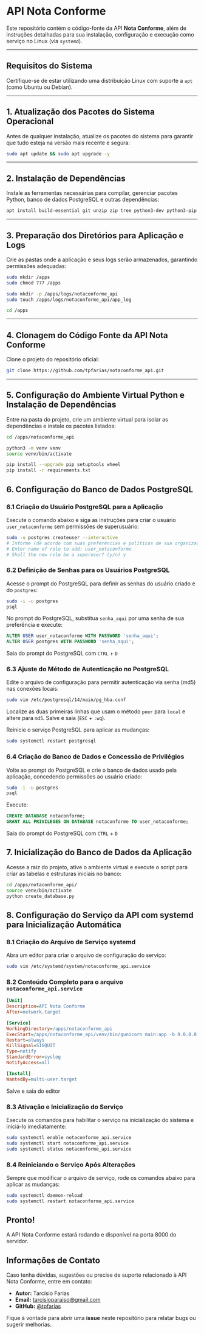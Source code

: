 # API Nota Conforme
Este repositório contém o código-fonte da API **Nota Conforme**, além de instruções detalhadas para sua instalação, configuração e execução como serviço no Linux (via `systemd`).

---

## Requisitos do Sistema
Certifique-se de estar utilizando uma distribuição Linux com suporte a `apt` (como Ubuntu ou Debian).

---

## 1. Atualização dos Pacotes do Sistema Operacional
Antes de qualquer instalação, atualize os pacotes do sistema para garantir que tudo esteja na versão mais recente e segura:

```bash
sudo apt update && sudo apt upgrade -y
```

---

## 2. Instalação de Dependências
Instale as ferramentas necessárias para compilar, gerenciar pacotes Python, banco de dados PostgreSQL e outras dependências:

```bash
apt install build-essential git unzip zip tree python3-dev python3-pip python3-venv postgresql postgresql-contrib -y
```

---

## 3. Preparação dos Diretórios para Aplicação e Logs
Crie as pastas onde a aplicação e seus logs serão armazenados, garantindo permissões adequadas:

```bash
sudo mkdir /apps
sudo chmod 777 /apps

sudo mkdir -p /apps/logs/notaconforme_api
sudo touch /apps/logs/notaconforme_api/app_log

cd /apps
```

---

## 4. Clonagem do Código Fonte da API Nota Conforme
Clone o projeto do repositório oficial:

```bash
git clone https://github.com/tpfarias/notaconforme_api.git
```

---

## 5. Configuração do Ambiente Virtual Python e Instalação de Dependências
Entre na pasta do projeto, crie um ambiente virtual para isolar as dependências e instale os pacotes listados:

```bash
cd /apps/notaconforme_api

python3 -m venv venv
source venv/bin/activate

pip install --upgrade pip setuptools wheel
pip install -r requirements.txt
```

## 6. Configuração do Banco de Dados PostgreSQL

### 6.1 Criação do Usuário PostgreSQL para a Aplicação
Execute o comando abaixo e siga as instruções para criar o usuário `user_notaconforme` sem permissões de superusuário:

```bash
sudo -u postgres createuser --interactive
# Informe (de acordo com suas preferências e políticas de sua organização):
# Enter name of role to add: user_notaconforme
# Shall the new role be a superuser? (y/n) y
```
### 6.2 Definição de Senhas para os Usuários PostgreSQL
Acesse o prompt do PostgreSQL para definir as senhas do usuário criado e do `postgres`:

```bash
sudo -i -u postgres
psql
```

No prompt do PostgreSQL, substitua `senha_aqui` por uma senha de sua preferência e execute:

```sql
ALTER USER user_notaconforme WITH PASSWORD 'senha_aqui'; 
ALTER USER postgres WITH PASSWORD 'senha_aqui';
```
Saia do prompt do PostgreSQL com `CTRL` + `D`

### 6.3 Ajuste do Método de Autenticação no PostgreSQL
Edite o arquivo de configuração para permitir autenticação via senha (md5) nas conexões locais:

```bash
sudo vim /etc/postgresql/14/main/pg_hba.conf
```
Localize as duas primeiras linhas que usam o método `peer` para `local` e altere para `md5`.
Salve e saia (`ESC` + `:wq`).

Reinicie o serviço PostgreSQL para aplicar as mudanças:
```bash
sudo systemctl restart postgresql
```
### 6.4 Criação do Banco de Dados e Concessão de Privilégios
Volte ao prompt do PostgreSQL e crie o banco de dados usado pela aplicação, concedendo permissões ao usuário criado:

```bash
sudo -i -u postgres
psql
```
Execute:

```sql
CREATE DATABASE notaconforme;
GRANT ALL PRIVILEGES ON DATABASE notaconforme TO user_notaconforme;
```
Saia do prompt do PostgreSQL com `CTRL` + `D`

## 7. Inicialização do Banco de Dados da Aplicação
Acesse a raiz do projeto, ative o ambiente virtual e execute o script para criar as tabelas e estruturas iniciais no banco:

```bash
cd /apps/notaconforme_api/
source venv/bin/activate
python create_database.py
```

## 8. Configuração do Serviço da API com systemd para Inicialização Automática
### 8.1 Criação do Arquivo de Serviço systemd
Abra um editor para criar o arquivo de configuração do serviço:

```bash
sudo vim /etc/systemd/system/notaconforme_api.service
```
### 8.2 Conteúdo Completo para o arquivo ```notaconforme_api.service```
```ini
[Unit]
Description=API Nota Conforme
After=network.target

[Service]
WorkingDirectory=/apps/notaconforme_api
ExecStart=/apps/notaconforme_api/venv/bin/gunicorn main:app -b 0.0.0.0:8000 -k uvicorn.workers.UvicornWorker -w 4 --graceful-timeout 0 --access-logfile /apps/logs/notaconforme_api/app_log
Restart=always
KillSignal=SIGQUIT
Type=notify
StandardError=syslog
NotifyAccess=all

[Install]
WantedBy=multi-user.target
```
Salve e saia do editor

### 8.3 Ativação e Inicialização do Serviço
Execute os comandos para habilitar o serviço na inicialização do sistema e iniciá-lo imediatamente:
```bash
sudo systemctl enable notaconforme_api.service
sudo systemctl start notaconforme_api.service
sudo systemctl status notaconforme_api.service
```

### 8.4 Reiniciando o Serviço Após Alterações
Sempre que modificar o arquivo de serviço, rode os comandos abaixo para aplicar as mudanças:

```bash
sudo systemctl daemon-reload
sudo systemctl restart notaconforme_api.service
```

## Pronto!
A API Nota Conforme estará rodando e disponível na porta 8000 do servidor.

## Informações de Contato

Caso tenha dúvidas, sugestões ou precise de suporte relacionado à API Nota Conforme, entre em contato:

- **Autor:** Tarcísio Farias  
- **Email:** [tarcisioparaiso@gmail.com](mailto:tarcisioparaiso@gmail.com)  
- **GitHub:** [@tpfarias](https://github.com/tpfarias)

Fique à vontade para abrir uma **issue** neste repositório para relatar bugs ou sugerir melhorias.

